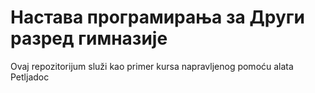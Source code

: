 # Настава програмирања за Други разред гимназије

Ovaj repozitorijum služi kao primer kursa napravljenog pomoću alata Petljadoc

